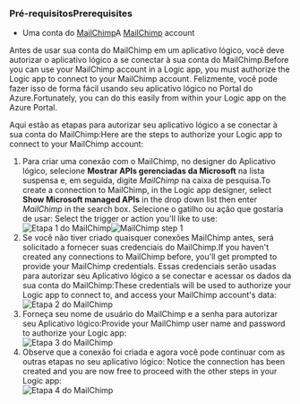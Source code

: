 ### <a name="prerequisites"></a><span data-ttu-id="f78dd-101">Pré-requisitos</span><span class="sxs-lookup"><span data-stu-id="f78dd-101">Prerequisites</span></span>
* <span data-ttu-id="f78dd-102">Uma conta do [MailChimp](https://www.MailChimp.com/)</span><span class="sxs-lookup"><span data-stu-id="f78dd-102">A [MailChimp](https://www.MailChimp.com/) account</span></span> 

<span data-ttu-id="f78dd-103">Antes de usar sua conta do MailChimp em um aplicativo lógico, você deve autorizar o aplicativo lógico a se conectar à sua conta do MailChimp.</span><span class="sxs-lookup"><span data-stu-id="f78dd-103">Before you can use your MailChimp account in a Logic app, you must authorize the Logic app to connect to your MailChimp account.</span></span> <span data-ttu-id="f78dd-104">Felizmente, você pode fazer isso de forma fácil usando seu aplicativo lógico no Portal do Azure.</span><span class="sxs-lookup"><span data-stu-id="f78dd-104">Fortunately, you can do this easily from within your Logic app on the Azure Portal.</span></span> 

<span data-ttu-id="f78dd-105">Aqui estão as etapas para autorizar seu aplicativo lógico a se conectar à sua conta do MailChimp:</span><span class="sxs-lookup"><span data-stu-id="f78dd-105">Here are the steps to authorize your Logic app to connect to your MailChimp account:</span></span>

1. <span data-ttu-id="f78dd-106">Para criar uma conexão com o MailChimp, no designer do Aplicativo lógico, selecione **Mostrar APIs gerenciadas da Microsoft** na lista suspensa e, em seguida, digite *MailChimp* na caixa de pesquisa.</span><span class="sxs-lookup"><span data-stu-id="f78dd-106">To create a connection to MailChimp, in the Logic app designer, select **Show Microsoft managed APIs** in the drop down list then enter *MailChimp* in the search box.</span></span> <span data-ttu-id="f78dd-107">Selecione o gatilho ou ação que gostaria de usar: </span><span class="sxs-lookup"><span data-stu-id="f78dd-107">Select the trigger or action you'll like to use:</span></span>  
   <span data-ttu-id="f78dd-108">![Etapa 1 do MailChimp](./media/connectors-create-api-mailchimp/mailchimp-1.png)</span><span class="sxs-lookup"><span data-stu-id="f78dd-108">![MailChimp step 1](./media/connectors-create-api-mailchimp/mailchimp-1.png)</span></span>
2. <span data-ttu-id="f78dd-109">Se você não tiver criado quaisquer conexões MailChimp antes, será solicitado a fornecer suas credenciais do MailChimp.</span><span class="sxs-lookup"><span data-stu-id="f78dd-109">If you haven't created any connections to MailChimp before, you'll get prompted to provide your MailChimp credentials.</span></span> <span data-ttu-id="f78dd-110">Essas credenciais serão usadas para autorizar seu Aplicativo lógico a se conectar e acessar os dados da sua conta do MailChimp:</span><span class="sxs-lookup"><span data-stu-id="f78dd-110">These credentials will be used to authorize your Logic app to connect to, and access your MailChimp account's data:</span></span>  
   ![Etapa 2 do MailChimp](./media/connectors-create-api-mailchimp/mailchimp-2.png)
3. <span data-ttu-id="f78dd-112">Forneça seu nome de usuário do MailChimp e a senha para autorizar seu Aplicativo lógico:</span><span class="sxs-lookup"><span data-stu-id="f78dd-112">Provide your MailChimp user name and password to authorize your Logic app:</span></span>  
   ![Etapa 3 do MailChimp](./media/connectors-create-api-mailchimp/mailchimp-3.png)   
4. <span data-ttu-id="f78dd-114">Observe que a conexão foi criada e agora você pode continuar com as outras etapas no seu aplicativo lógico: </span><span class="sxs-lookup"><span data-stu-id="f78dd-114">Notice the connection has been created and you are now free to proceed with the other steps in your Logic app:</span></span>  
   ![Etapa 4 do MailChimp](./media/connectors-create-api-mailchimp/mailchimp-4.png)

